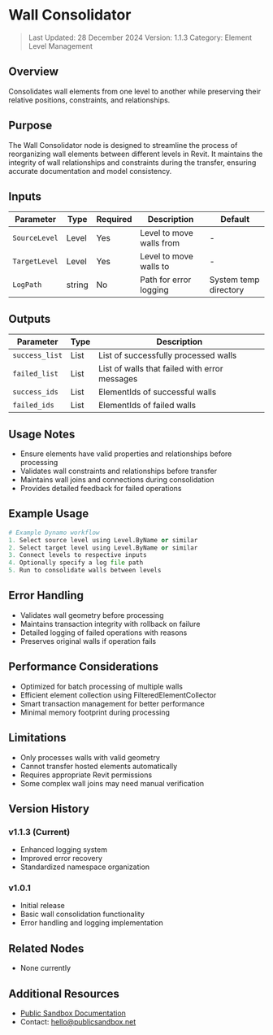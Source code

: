 # Wall Consolidator
> Last Updated: 28 December 2024
> Version: 1.1.3
> Category: Element Level Management

## Overview
Consolidates wall elements from one level to another while preserving their relative positions, constraints, and relationships.

## Purpose
The Wall Consolidator node is designed to streamline the process of reorganizing wall elements between different levels in Revit. It maintains the integrity of wall relationships and constraints during the transfer, ensuring accurate documentation and model consistency.

## Inputs
| Parameter | Type | Required | Description | Default |
|-----------|------|----------|-------------|---------|
| `SourceLevel` | Level | Yes | Level to move walls from | - |
| `TargetLevel` | Level | Yes | Level to move walls to | - |
| `LogPath` | string | No | Path for error logging | System temp directory |

## Outputs
| Parameter | Type | Description |
|-----------|------|-------------|
| `success_list` | List<Wall> | List of successfully processed walls |
| `failed_list` | List<string> | List of walls that failed with error messages |
| `success_ids` | List<ElementId> | ElementIds of successful walls |
| `failed_ids` | List<ElementId> | ElementIds of failed walls |

## Usage Notes
- Ensure elements have valid properties and relationships before processing
- Validates wall constraints and relationships before transfer
- Maintains wall joins and connections during consolidation
- Provides detailed feedback for failed operations

## Example Usage
```python
# Example Dynamo workflow
1. Select source level using Level.ByName or similar
2. Select target level using Level.ByName or similar
3. Connect levels to respective inputs
4. Optionally specify a log file path
5. Run to consolidate walls between levels
```

## Error Handling
- Validates wall geometry before processing
- Maintains transaction integrity with rollback on failure
- Detailed logging of failed operations with reasons
- Preserves original walls if operation fails

## Performance Considerations
- Optimized for batch processing of multiple walls
- Efficient element collection using FilteredElementCollector
- Smart transaction management for better performance
- Minimal memory footprint during processing

## Limitations
- Only processes walls with valid geometry
- Cannot transfer hosted elements automatically
- Requires appropriate Revit permissions
- Some complex wall joins may need manual verification

## Version History
### v1.1.3 (Current)
- Enhanced logging system
- Improved error recovery
- Standardized namespace organization

### v1.0.1
- Initial release
- Basic wall consolidation functionality
- Error handling and logging implementation

## Related Nodes
- None currently

## Additional Resources
- [Public Sandbox Documentation](https://publicsandbox.net)
- Contact: hello@publicsandbox.net 
